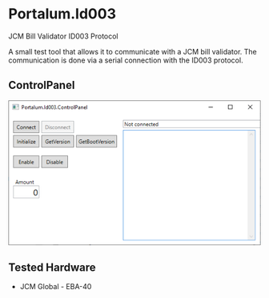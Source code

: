# Portalum.Id003
JCM Bill Validator ID003 Protocol

A small test tool that allows it to communicate with a JCM bill validator. The communication is done via a serial connection with the ID003 protocol.

## ControlPanel

![Portalum.Id003.ControlPanel](/doc/ControlPanel.png)


## Tested Hardware

- JCM Global - EBA-40

